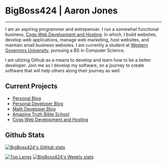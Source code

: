 # BigBoss424 | Aaron Jones

----

I am an aspiring programmer and entrepenuer. I run a somewhat functional business, [Cogs Web Development and Hosting](https://www.cogswebdevelopmentandhosting.com). In which, I build websites, develop web applications, manage web marketing, host websites, and maintain small business websites. I am currently a student at [Western Governors University](https://www.wgu.edu), pursuing a BS in Computer Science. 

I am utilzing Github as a means to develop and learn how to be a better developer. Join me as I develop my software, on a journey to create software that will help others along their journey as well. 

## Current Projects

 - [Personal Blog](https://bigboss424.github.io/adayinthelife)
 - [Personal Developer Blog](https://bigboss424.github.io/)
 - [Math Developer Blog](https://bigboss424.github.io/jmathdev)
 - [Amazing Truth Bible School](https://www.amazingtruthbibleschool.com)
 - [Cogs Web Development and Hosting](https://www.cogswebdevelopmentandhosting.com)

## Github Stats

[![BigBoss424's GitHub stats](https://github-readme-stats.vercel.app/api?username=bigboss424)](https://github.com/bigboss424/github-readme-stats)

[![Top Langs](https://github-readme-stats.vercel.app/api/top-langs/?username=bigboss424)](https://github.com/bigboss424)
[![BigBoss424's Weekly stats](https://github-readme-stats.vercel.app/api/wakatime?username=bigboss424)](https://github.com/bigboss424/github-readme-stats)



<!--
**BigBoss424/BigBoss424** is a ✨ _special_ ✨ repository because its `README.md` (this file) appears on your GitHub profile.

Here are some ideas to get you started:

- 🔭 I’m currently working on ...
- 🌱 I’m currently learning ...
- 👯 I’m looking to collaborate on ...
- 🤔 I’m looking for help with ...
- 💬 Ask me about ...
- 📫 How to reach me: ...
- 😄 Pronouns: ...
- ⚡ Fun fact: ...
-->
